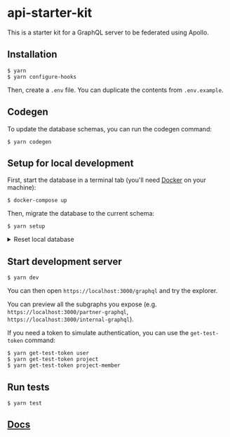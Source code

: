 # api-starter-kit

This is a starter kit for a GraphQL server to be federated using Apollo.

## Installation

```console
$ yarn
$ yarn configure-hooks
```

Then, create a `.env` file. You can duplicate the contents from `.env.example`.

## Codegen

To update the database schemas, you can run the codegen command:

```console
$ yarn codegen
```

## Setup for local development

First, start the database in a terminal tab (you'll need [Docker](https://www.docker.com) on your machine):

```console
$ docker-compose up
```

Then, migrate the database to the current schema:

```console
$ yarn setup
```

<details>
	<summary>Reset local database</summary>

You can reset your local database using the following command (careful, this is destructive).

```console
$ yarn reset
```

</details>

## Start development server

```console
$ yarn dev
```

You can then open `https://localhost:3000/graphql` and try the explorer.

You can preview all the subgraphs you expose (e.g. `https://localhost:3000/partner-graphql`, `https://localhost:3000/internal-graphql`).

If you need a token to simulate authentication, you can use the `get-test-token` command:

```console
$ yarn get-test-token user
$ yarn get-test-token project
$ yarn get-test-token project-member
```

## Run tests

```console
$ yarn test
```

## [Docs](./docs/)

